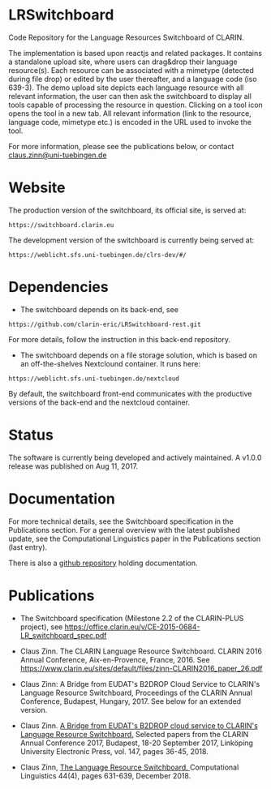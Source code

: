 # LRSwitchboard
Code Repository for the Language Resources Switchboard of CLARIN.

The implementation is based upon reactjs and related packages. It contains a standalone upload site,
where users can drag&drop their language resource(s). Each resource can be associated with a
mimetype (detected during file drop) or edited by the user thereafter, and a language code (iso
639-3). The demo upload site depicts each language resource with all relevant information, the user
can then ask the switchboard to display all tools capable of processing the resource in question.
Clicking on a tool icon opens the tool in a new tab. All relevant information (link to the
resource, language code, mimetype etc.) is encoded in the URL used to invoke the tool.

For more information, please see the publications below, or contact claus.zinn@uni-tuebingen.de 

# Website

The production version of the switchboard, its official site, is served at:

```https://switchboard.clarin.eu ```

The development version of the switchboard is currently being served at:

```https://weblicht.sfs.uni-tuebingen.de/clrs-dev/#/ ```

# Dependencies

- The switchboard depends on its back-end, see

```https://github.com/clarin-eric/LRSwitchboard-rest.git ```

For more details, follow the instruction in this back-end repository.

- The switchboard depends on a file storage solution, which is based on an off-the-shelves Nextclound container.
It runs here:

```https://weblicht.sfs.uni-tuebingen.de/nextcloud ```

By default, the switchboard front-end communicates with the productive versions of the back-end and the nextcloud container.


# Status
The software is currently being developed and actively maintained. A v1.0.0 release was published on Aug 11, 2017.

# Documentation

For more technical details, see the Switchboard specification in the Publications section. For a
general overview with the latest published update, see the Computational Linguistics paper in the
Publications section (last entry).

There is also a <a href="https://github.com/clarin-eric/LRSwitchboard-doc">github repository</a> holding documentation.


# Publications

- The Switchboard specification (Milestone 2.2 of the CLARIN-PLUS project), see https://office.clarin.eu/v/CE-2015-0684-LR_switchboard_spec.pdf

- Claus Zinn. The CLARIN Language Resource Switchboard. CLARIN 2016 Annual Conference, Aix-en-Provence, France, 2016.
See https://www.clarin.eu/sites/default/files/zinn-CLARIN2016_paper_26.pdf

- Claus Zinn: A Bridge from EUDAT's B2DROP Cloud Service to CLARIN's Language Resource Switchboard, Proceedings of the CLARIN Annual Conference, Budapest, Hungary, 2017. See below for an extended version.

- Claus Zinn. <a href="http://www.ep.liu.se/ecp/147/004/ecp17147004.pdf"> A Bridge from EUDAT's B2DROP cloud service to CLARIN's Language Resource Switchboard.</a> Selected papers from the CLARIN Annual Conference 2017, Budapest, 18-20 September 2017, Linköping University Electronic Press, vol. 147, pages 36-45, 2018.

- Claus Zinn, <a href="https://www.mitpressjournals.org/doi/pdf/10.1162/coli_a_00329"> The Language Resource Switchboard. </a> Computational Linguistics 44(4), pages 631-639, December 2018. 







